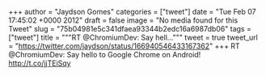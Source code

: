 
+++
author = "Jaydson Gomes"
categories = ["tweet"]
date = "Tue Feb 07 17:45:02 +0000 2012"
draft = false
image = "No media found for this Tweet"
slug = "75b04981e5c341dfaea93344b2edc16a6987db06"
tags = ["tweet"]
title = """RT @ChromiumDev: Say hell..."""
tweet = true
tweet_url = "https://twitter.com/jaydson/status/166940546433167362"
+++
RT @ChromiumDev: Say hello to Google Chrome on Android! http://t.co/jjTEiSqy
